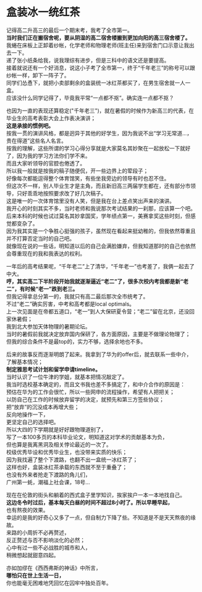 # 盒装冰一统红茶                                

记得高二升高三的最后一个期末考，我考了全市第一。                   
**当时我们正在搬宿舍呢，要从阴湿的高二宿舍楼搬到更加向阳的高三宿舍楼了。**                 
我蜷在床板上正卸着纱帐，化学老师和物理老师(班主任)来到宿舍门口示意让我出去一下。                
递了张小纸条给我，说我理综有进步，但是三科中的语文还是要提高。                  
接着就说还有一个好消息，说这小子考了全市第一，终于“千年老三”的称号可以跟纱帐一样，卸下一阵子了。                  
同学们怂恿下，就把小卖部剩余的盒装统一冰红茶都买了，在男生宿舍就一人一盒。                   
应该没什么同学记得了，毕竟我平常“一点都不抠”。确实连一点都不抠？                    
                        
也因为一直的表现还算稳定("千年老三")，就在暑假的时候作为新高三的代表，在毕业生的高考表彰大会上作表决演讲；            
**这是承接的惯例吧。**            
按我一贯的演讲风格，都是迥异于其他的好学生，因为我说不出“学习无常道...，贵在得道”这些名人名言。             
按我的理解，这些所谓的学习心得分享就是大家莫名其妙聚在一起放松一下就好了，因为我的学习方法你们学不来。            
而且大家听领导的官腔也倦透了。              
所以我一般就是按我的稿子随便侃，开一些边界上的荤段子；             
好像每次都能逗得整个体育馆笑，有些坐我旁边的领导有时也忍不住。            
但这次不一样，别人毕业生才是主角，而且新旧高三两届学生都在，还有部分市领导，只好乖乖地按照要求改了好几次稿子。                    
这是唯一的一次体育馆里没有人笑，但是我在台上差点笑出声来的演讲。                            
我开心的时刻其实不多，当时老师和我说那次考试结果的一刹那，应该算一个吧。            
后来本科的时候也试过莫名其妙拿国奖，学年绩点第一，美赛拿奖这些时刻，但感觉都变杂了。               
因为我其实是一个争胜心挺强的孩子，虽然现在看起来挺幼稚的，但我依然尊重且并不打算否定当时的自己吧。               
就像现在说的一些话，明知道以后的自己会满脸嫌弃，但我知道那时的自己也依然会尊重现在的我和我表达的权利。           
                
一年后的高考结果呢，“千年老二”上了清华，“千年老一”也考差了，我俩一起去了中大。         
**哼，其实高二下半阶段开始我就逐渐逼近“老二”了，很多次校内考我都是新“老二”，有时候“老一”跌到老三。**             
但我记得拿总分第一的，我就只有高二最后那次全市统考了。           
不过“老二”确实厉害，中考和高考都是local optimals。                 
上一次见面是在帝都五道口，“老一”到人大保研夏令营；“老二”留在北京，还没回家休暑假；            
我到北大参加天体物理的暑期论坛。                     
当时的暑假前我就决定放弃国内保研了，各方面原因，主要是不做理论物理了；              
但我的综合条件不是最top的，实力不够，选择余地也不多。                      
                
后来的故事反而逐渐明朗了起来。我拿到了华为的offer后，就去联系一些中介，了解基本情况；       
**制定雅思考试计划和留学申请timeline。**           
当时认识了一位牛津的学姐，就基本把情况敲定了。              
我当时选校基本确定的，而且文书我也差不多搞定了，和中介合作的原因是：             
预估在华为的工作会很忙，所以一些网申的流程操作，希望有人把把关；               
以防自己在工作的时候放弃留学的决定，就预先和第三方签些协议；             
把“放弃”的沉没成本再增大些；                    
反向地操作一下，     
更坚定自己的选择吧。                    
所以大四的下学期就是好好跟物理道别了，                    
写了一本100多页的本科毕业论文，明知道这对学术的贡献基本为负，            
但也算是我离黑洞及相关悖论最近的一次了。             
校级优秀毕设和优秀毕业生，也没带来实质的快乐；                     
因为我找遍了整个下渡路，也翻不出一盒统一冰红茶了；            
这样也好，盒装冰红茶承载的东西就不至于重叠了；              
也没有外来者抢走下渡路的角儿们，               
广州第一蚝，潮福上社会课，18号...                  
              
现在在伦敦的街头和躺着的西式盒子里学知识，挨家挨户一本一本地找自己。                  
**这边冬令时过后，基本每天白昼的时间不超过8小时了。所以早睡早起，**          
也有熬夜的效果。                   
幸运的是我的好奇心又多了一点，但自制力下降了些。不知道是不是天天熬夜的缘故。                   
来路的小周折不必再赘述，               
反正赘述与否不影响淡化的必然；                  
心中有过一些不必战胜的城市和人，       
稍微想起就甜意四起。                                   

                                        
亦如加缪在《西西弗斯的神话》中所言，                 
**哪怕只在世上生活一日，**               
你也能毫无困难地凭回忆在囚牢中独处百年。                           



